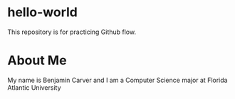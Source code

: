# hello-world
This repository is for practicing Github flow.
# About Me
My name is Benjamin Carver and I am a Computer Science major at Florida Atlantic University
